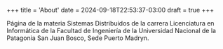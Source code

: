 +++
title = 'About'
date = 2024-09-18T22:53:37-03:00
draft = true
+++

Página de la materia Sistemas Distribuidos de la carrera Licenciatura en Informática de la Facultad de Ingeniería de la Universidad Nacional de la Patagonia San Juan Bosco, Sede Puerto Madryn.
